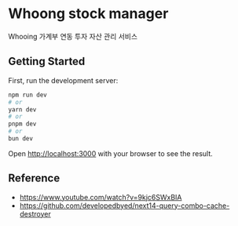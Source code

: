 # Whoong stock manager
Whooing 가계부 연동 투자 자산 관리 서비스

## Getting Started

First, run the development server:

```bash
npm run dev
# or
yarn dev
# or
pnpm dev
# or
bun dev
```

Open [http://localhost:3000](http://localhost:3000) with your browser to see the result.

## Reference
- https://www.youtube.com/watch?v=9kjc6SWxBIA
- https://github.com/developedbyed/next14-query-combo-cache-destroyer
